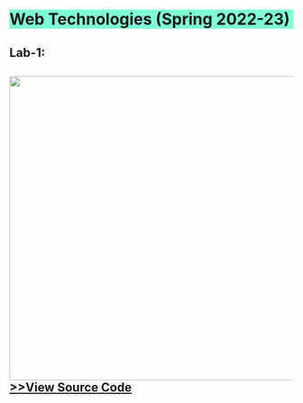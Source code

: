 <h1 style="background-color: aquamarine;">Web Technologies (Spring 2022-23)</h2>

<h2>Lab-1:<h2> 
<img src="https://raw.githubusercontent.com/ov1faruk/Web_Technologies/main/lab1/Resume_Labtask1.png" height="540px" width="1920px" alt="">
<a href="https://github.com/ov1faruk/Web_Technologies/blob/main/lab1/lab1(RESUME).html">>>View Source Code</a>


